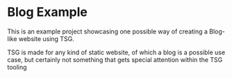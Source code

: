 # Blog Example

This is an example project showcasing one possible way
of creating a Blog-like website using TSG.

TSG is made for any kind of static website,
of which a blog is a possible use case, but certainly
not something that gets special attention within the TSG tooling
